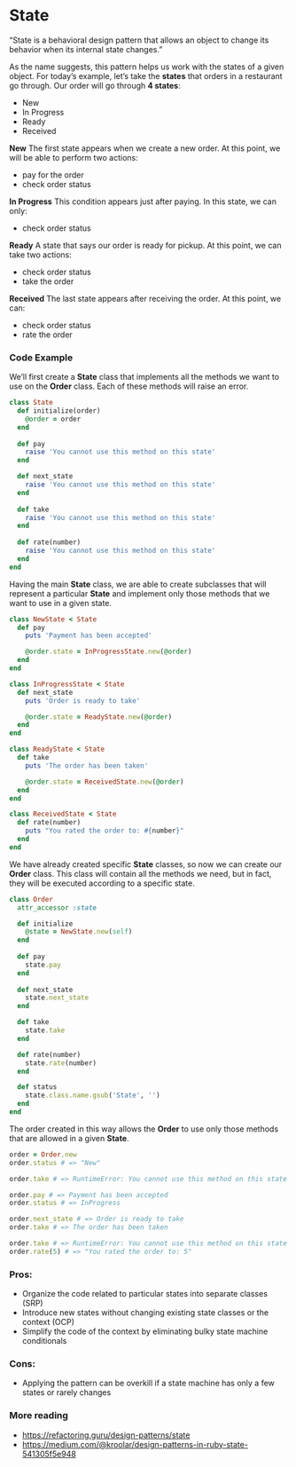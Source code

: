 # State

“State is a behavioral design pattern that allows an object to change its behavior when its internal state changes.”

As the name suggests, this pattern helps us work with the states of a given object. For today’s example, let’s take the **states** that orders in a restaurant go through. Our order will go through **4 states**:

- New
- In Progress
- Ready
- Received

**New**
The first state appears when we create a new order. At this point, we will be able to perform two actions:
- pay for the order
- check order status

**In Progress**
This condition appears just after paying. In this state, we can only:
- check order status

**Ready**
A state that says our order is ready for pickup. At this point, we can take two actions:
- check order status
- take the order

**Received**
The last state appears after receiving the order. At this point, we can:
- check order status
- rate the order

### Code Example
We’ll first create a **State** class that implements all the methods we want to use on the **Order** class. Each of these methods will raise an error.

``` ruby
class State
  def initialize(order)
    @order = order
  end
  
  def pay
    raise 'You cannot use this method on this state'
  end

  def next_state
    raise 'You cannot use this method on this state'
  end
  
  def take
    raise 'You cannot use this method on this state'
  end
  
  def rate(number)
    raise 'You cannot use this method on this state'
  end
end
```

Having the main **State** class, we are able to create subclasses that will represent a particular **State** and implement only those methods that we want to use in a given state.

``` ruby
class NewState < State
  def pay
    puts 'Payment has been accepted'

    @order.state = InProgressState.new(@order)
  end
end

class InProgressState < State
  def next_state
    puts 'Order is ready to take'

    @order.state = ReadyState.new(@order)
  end
end

class ReadyState < State
  def take
    puts 'The order has been taken'

    @order.state = ReceivedState.new(@order)
  end
end

class ReceivedState < State
  def rate(number)
    puts "You rated the order to: #{number}"
  end
end
```

We have already created specific **State** classes, so now we can create our **Order** class. This class will contain all the methods we need, but in fact, they will be executed according to a specific state.

``` ruby
class Order
  attr_accessor :state

  def initialize
    @state = NewState.new(self)
  end
  
  def pay
    state.pay
  end
  
  def next_state
    state.next_state
  end

  def take
    state.take
  end

  def rate(number)
    state.rate(number)
  end

  def status
    state.class.name.gsub('State', '')
  end
end
```

The order created in this way allows the **Order** to use only those methods that are allowed in a given **State**.

``` ruby
order = Order.new
order.status # => "New"

order.take # => RuntimeError: You cannot use this method on this state

order.pay # => Payment has been accepted
order.status # => InProgress

order.next_state # => Order is ready to take
order.take # => The order has been taken

order.take # => RuntimeError: You cannot use this method on this state
order.rate(5) # => "You rated the order to: 5"
```

### Pros:
- Organize the code related to particular states into separate classes (SRP)
- Introduce new states without changing existing state classes or the context (OCP)
- Simplify the code of the context by eliminating bulky state machine conditionals

### Cons:
- Applying the pattern can be overkill if a state machine has only a few states or rarely changes

### More reading
- https://refactoring.guru/design-patterns/state
- https://medium.com/@kroolar/design-patterns-in-ruby-state-541305f5e948
